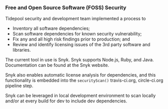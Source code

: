 ### Free and Open Source Software (FOSS) Security

Tidepool security and development team implemented a process to

  -  Inventory all software dependencies;
  -  Scan software dependencies for known security vulnerability;
  -  Fix any and all high risk findings prior to production; and
  -  Review and identify licensing issues of the 3rd party software and
     libraries.

The current tool in use is Snyk. Snyk supports Node.js, Ruby,
and Java. Documentation can be found at the Snyk website.

Snyk also enables automatic license analysis for dependencies, and this
functionality is embedded into the `securityScan()` travis-ci.org, circle-ci.org pipeline step.

Snyk can be leveraged in local development environment to scan locally
and/or at every build for dev to include dev dependencies.